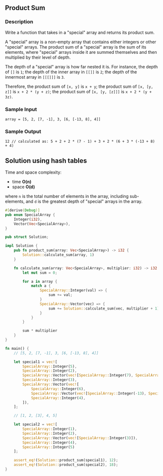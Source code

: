 ## Product Sum

### Description

Write a function that takes in a "special" array and returns its product sum.

A "special" array is a non-empty array that contains either integers or other "special" arrays. The product sum of a "special" array is the sum of its elements, where "special" arrays inside it are summed themselves and then multiplied by their level of depth.

The depth of a "special" array is how far nested it is. For instance, the depth of `[]` is `1`; the depth of the inner array in `[[]]` is `2`; the depth of the innermost array in `[[[]]]` is `3`.

Therefore, the product sum of `[x, y]` is `x + y`; the product sum of `[x, [y, z]]` is `x + 2 * (y + z)`; the product sum of `[x, [y, [z]]]` is `x + 2 * (y + 3z)`.

### Sample Input

```
array = [5, 2, [7, -1], 3, [6, [-13, 8], 4]]
```

### Sample Output

```
12 // calculated as: 5 + 2 + 2 * (7 - 1) + 3 + 2 * (6 + 3 * (-13 + 8) + 4)
```

## Solution using hash tables

Time and space complexity:

- time **O(n)**
- space **O(d)**

where `n` is the total number of elements in the array, including sub-elements, and `d` is the greatest depth of "special" arrays in the array.

```rust
#[derive(Debug)]
pub enum SpecialArray {
    Integer(i32),
    Vector(Vec<SpecialArray>),
}

pub struct Solution;

impl Solution {
    pub fn product_sum(array: Vec<SpecialArray>) -> i32 {
        Solution::calculate_sum(array, 1)
    }

    fn calculate_sum(array: Vec<SpecialArray>, multiplier: i32) -> i32 {
        let mut sum = 0;

        for a in array {
            match a {
                SpecialArray::Integer(val) => {
                    sum += val;
                }
                SpecialArray::Vector(vec) => {
                    sum += Solution::calculate_sum(vec, multiplier + 1);
                }
            }
        }

        sum * multiplier
    }
}

fn main() {
    // [5, 2, [7, -1], 3, [6, [-13, 8], 4]]

    let special1 = vec![
        SpecialArray::Integer(5),
        SpecialArray::Integer(2),
        SpecialArray::Vector(vec![SpecialArray::Integer(7), SpecialArray::Integer(-1)]),
        SpecialArray::Integer(3),
        SpecialArray::Vector(vec![
            SpecialArray::Integer(6),
            SpecialArray::Vector(vec![SpecialArray::Integer(-13), SpecialArray::Integer(8)]),
            SpecialArray::Integer(4),
        ]),
    ];

    // [1, 2, [3], 4, 5]

    let special2 = vec![
        SpecialArray::Integer(1),
        SpecialArray::Integer(2),
        SpecialArray::Vector(vec![SpecialArray::Integer(3)]),
        SpecialArray::Integer(4),
        SpecialArray::Integer(5)
    ];

    assert_eq!(Solution::product_sum(special1), 12);
    assert_eq!(Solution::product_sum(special2), 18);
}
```
